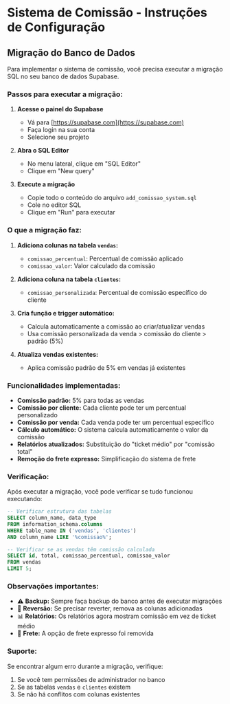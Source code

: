 # Sistema de Comissão - Instruções de Configuração

## Migração do Banco de Dados

Para implementar o sistema de comissão, você precisa executar a migração SQL no seu banco de dados Supabase.

### Passos para executar a migração:

1. **Acesse o painel do Supabase**
   - Vá para [https://supabase.com](https://supabase.com)
   - Faça login na sua conta
   - Selecione seu projeto

2. **Abra o SQL Editor**
   - No menu lateral, clique em "SQL Editor"
   - Clique em "New query"

3. **Execute a migração**
   - Copie todo o conteúdo do arquivo `add_comissao_system.sql`
   - Cole no editor SQL
   - Clique em "Run" para executar

### O que a migração faz:

1. **Adiciona colunas na tabela `vendas`:**
   - `comissao_percentual`: Percentual de comissão aplicado
   - `comissao_valor`: Valor calculado da comissão

2. **Adiciona coluna na tabela `clientes`:**
   - `comissao_personalizada`: Percentual de comissão específico do cliente

3. **Cria função e trigger automático:**
   - Calcula automaticamente a comissão ao criar/atualizar vendas
   - Usa comissão personalizada da venda > comissão do cliente > padrão (5%)

4. **Atualiza vendas existentes:**
   - Aplica comissão padrão de 5% em vendas já existentes

### Funcionalidades implementadas:

- **Comissão padrão:** 5% para todas as vendas
- **Comissão por cliente:** Cada cliente pode ter um percentual personalizado
- **Comissão por venda:** Cada venda pode ter um percentual específico
- **Cálculo automático:** O sistema calcula automaticamente o valor da comissão
- **Relatórios atualizados:** Substituição do "ticket médio" por "comissão total"
- **Remoção do frete expresso:** Simplificação do sistema de frete

### Verificação:

Após executar a migração, você pode verificar se tudo funcionou executando:

```sql
-- Verificar estrutura das tabelas
SELECT column_name, data_type 
FROM information_schema.columns 
WHERE table_name IN ('vendas', 'clientes') 
AND column_name LIKE '%comissao%';

-- Verificar se as vendas têm comissão calculada
SELECT id, total, comissao_percentual, comissao_valor 
FROM vendas 
LIMIT 5;
```

### Observações importantes:

- ⚠️ **Backup:** Sempre faça backup do banco antes de executar migrações
- 🔄 **Reversão:** Se precisar reverter, remova as colunas adicionadas
- 📊 **Relatórios:** Os relatórios agora mostram comissão em vez de ticket médio
- 🚚 **Frete:** A opção de frete expresso foi removida

### Suporte:

Se encontrar algum erro durante a migração, verifique:
1. Se você tem permissões de administrador no banco
2. Se as tabelas `vendas` e `clientes` existem
3. Se não há conflitos com colunas existentes